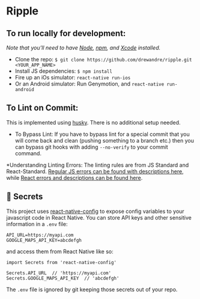 #  Ripple

## To run locally for development:
_Note that you’ll need to have [Node](https://nodejs.org/en/), [npm](https://www.npmjs.com/), and [Xcode](https://developer.apple.com/xcode/) installed._

* Clone the repo: `$ git clone https://github.com/drewandre/ripple.git <YOUR_APP_NAME>`
* Install JS dependencies: `$ npm install`
* Fire up an iOs simulator: `react-native run-ios`
* Or an Android simulator: Run Genymotion, and `react-native run-android`

## To Lint on Commit:
This is implemented using [husky](https://github.com/typicode/husky). There is no additional setup needed.

* To Bypass Lint:
If you have to bypass lint for a special commit that you will come back and clean (pushing something to a branch etc.) then you can bypass git hooks with adding `--no-verify` to your commit command.

*Understanding Linting Errors:
The linting rules are from JS Standard and React-Standard.  [Regular JS errors can be found with descriptions here](http://eslint.org/docs/rules/), while [React errors and descriptions can be found here](https://github.com/yannickcr/eslint-plugin-react).

## :closed_lock_with_key: Secrets

This project uses [react-native-config](https://github.com/luggit/react-native-config) to expose config variables to your javascript code in React Native. You can store API keys
and other sensitive information in a `.env` file:

```
API_URL=https://myapi.com
GOOGLE_MAPS_API_KEY=abcdefgh
```

and access them from React Native like so:

```
import Secrets from 'react-native-config'

Secrets.API_URL  // 'https://myapi.com'
Secrets.GOOGLE_MAPS_API_KEY  // 'abcdefgh'
```

The `.env` file is ignored by git keeping those secrets out of your repo.
